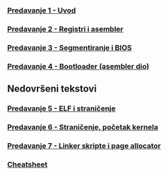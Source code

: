 ### [Predavanje 1 - Uvod](./p1.md)
### [Predavanje 2 - Registri i asembler](./p2.md)
### [Predavanje 3 - Segmentiranje i BIOS](./p3.md)
### [Predavanje 4 - Bootloader (asembler dio)](./p4.md)

## Nedovršeni tekstovi
### [Predavanje 5 - ELF i straničenje](./p5.md)
### [Predavanje 6 - Straničenje, početak kernela](./p6.md)
### [Predavanje 7 - Linker skripte i page allocator](./p7.md)

### [Cheatsheet](./cheatsheet.md)
